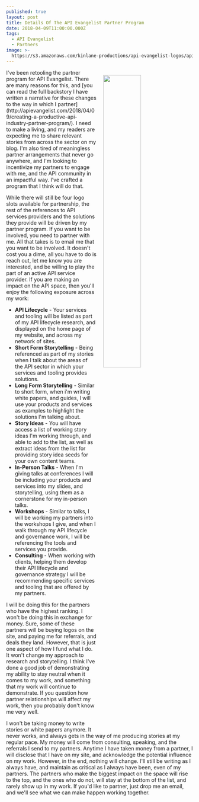 ```yaml
---
published: true
layout: post
title: Details Of The API Evangelist Partner Program
date: 2018-04-09T11:00:00.000Z
tags:
  - API Evangelist
  - Partners
image: >-
  https://s3.amazonaws.com/kinlane-productions/api-evangelist-logos/api-evangelist-blue-seal.png
---
```

<p><img src="{{ page.image }}" width="45%" align="right" style="padding: 15px;" /></p>I've been retooling the partner program for API Evangelist. There are many reasons for this, and [you can read the full backstory I have written a narrative for these changes to the way in which I partner](http://apievangelist.com/2018/04/09/creating-a-productive-api-industry-partner-program/). I need to make a living, and my readers are expecting me to share relevant stories from across the sector on my blog. I'm also tired of meaningless partner arrangements that never go anywhere, and I'm looking to incentivize my partners to engage with me, and the API community in an impactful way. I've crafted a program that I think will do that.

While there will still be four logo slots available for partnership, the rest of the references to API services providers and the solutions they provide will be driven by my partner program. If you want to be involved, you need to partner with me. All that takes is to email me that you want to be involved. It doesn't cost you a dime, all you have to do is reach out, let me know you are interested, and be willing to play the part of an active API service provider. If you are making an impact on the API space, then you'll enjoy the following exposure across my work:

- **API Lifecycle** - Your services and tooling will be listed as part of my API lifecycle research, and displayed on the home page of my website, and across my network of sites.
- **Short Form Storytelling** - Being referenced as part of my stories when I talk about the areas of the API sector in which your services and tooling provides solutions.
- **Long Form Storytelling** - Similar to short form, when i'm writing white papers, and guides, I will use your products and services as examples to highlight the solutions I'm talking about.
- **Story Ideas** - You will have access a list of working story ideas I'm working through, and able to add to the list, as well as extract ideas from the list for providing story idea seeds for your own content teams.
- **In-Person Talks** - When I'm giving talks at conferences I will be including your products and services into my slides, and storytelling, using them as a cornerstone for my in-person talks.
- **Workshops** - Similar to talks, I will be working my partners into the workshops I give, and when I walk through my API lifecycle and governance work, I will be referencing the tools and services you provide.
- **Consulting** - When working with clients, helping them develop their API lifecycle and governance strategy I will be recommending specific services and tooling that are offered by my partners.

I will be doing this for the partners who have the highest ranking. I won't be doing this in exchange for money. Sure, some of these partners will be buying logos on the site, and paying me for referrals, and deals they land. However, that is just one aspect of how I fund what I do. It won't change my approach to research and storytelling. I think I've done a good job of demonstrating my ability to stay neutral when it comes to my work, and something that my work will continue to demonstrate. If you question how partner relationships will affect my work, then you probably don't know me very well.

I won't be taking money to write stories or white papers anymore. It never works, and always gets in the way of me producing stories at my regular pace. My money will come from consulting, speaking, and the referrals I send to my partners. Anytime I have taken money from a partner, I will disclose that I have on my site, and acknowledge the potential influence on my work. However, in the end, nothing will change. I'll still be writing as I always have, and maintain as critical as I always have been, even of my partners. The partners who make the biggest impact on the space will rise to the top, and the ones who do not, will stay at the bottom of the list, and rarely show up in my work. If you'd like to partner, just drop me an email, and we'll see what we can make happen working together.
